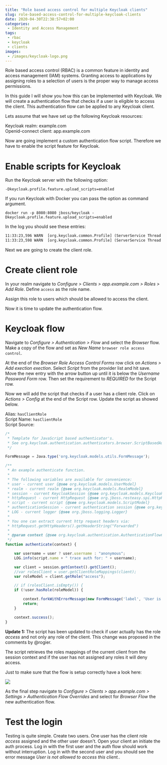 ```yaml
---
title: "Role based access control for multiple Keycloak clients"
slug: role-based-access-control-for-multiple-keycloak-clients
date: 2020-04-30T22:38:57+02:00
categories:
 - Identity and Access Management 
tags:
 - rbac
 - keycloak
 - clients
images:
 - /images/keycloak-logo.png
---
```


Role based access control (RBAC) is a common feature in identity and access management (IAM) systems. Granting access to applications by assigning roles to a selection of users is the proper way to manage access permissions.

In this guide I will show you how this can be implemented with Keycloak. We will create a authentication flow that checks if a user is eligible to access the client. This authentication flow can be applied to any Keycloak client.
<!--more-->

Lets assume that we have set up the following Keycloak resources:

Keycloak realm: example.com  
Openid-connect client: app.example.com

Now are going implement a custom authentication flow script. Therefore we have to enable the script feature for Keycloak.

# Enable scripts for Keycloak

Run the Keycloak server with the following option:

`-Dkeycloak.profile.feature.upload_scripts=enabled`

If you run Keycloak with Docker you can pass the option as command argument.

`docker run -p 8080:8080 jboss/keycloak -Dkeycloak.profile.feature.upload_scripts=enabled`

In the log you should see these entries:

```txt
11:33:23,596 WARN  [org.keycloak.common.Profile] (ServerService Thread Pool -- 62) Deprecated feature enabled: upload_scripts
11:33:23,598 WARN  [org.keycloak.common.Profile] (ServerService Thread Pool -- 62) Preview feature enabled: scripts
```

Next we are going to create the client role.

# Create client role

In your realm navigate to *Configure > Clients > app.example.com > Roles > Add Role*. Define `access` as the role name.

Assign this role to users which should be allowed to access the client.

Now it is time to update the authentication flow.

# Keycloak flow

Navigate to *Configure > Authentication > Flow* and select the *Browser* flow. Make a copy of the flow and set as *New Name* `browser role access control`.

At the end of the *Browser Role Access Control Forms* row click on *Actions > Add exection exection*. Select *Script* from the provider list and hit save. Move the new entry with the arrow button up until it is below the *Username Password Form* row. Then set the requirement to *REQUIRED* for the Script row.

Now we will add the script that checks if a user has a client role. Click on *Actions > Config* at the end of the Script row. Update the script as showed below.

Alias: `hasClientRole`  
Script Name: `hasClientRole`  
Script Source:

```js
/*
 * Template for JavaScript based authenticator's.
 * See org.keycloak.authentication.authenticators.browser.ScriptBasedAuthenticatorFactory
 */

FormMessage = Java.type('org.keycloak.models.utils.FormMessage');

/**
 * An example authenticate function.
 *
 * The following variables are available for convenience:
 * user - current user {@see org.keycloak.models.UserModel}
 * realm - current realm {@see org.keycloak.models.RealmModel}
 * session - current KeycloakSession {@see org.keycloak.models.KeycloakSession}
 * httpRequest - current HttpRequest {@see org.jboss.resteasy.spi.HttpRequest}
 * script - current script {@see org.keycloak.models.ScriptModel}
 * authenticationSession - current authentication session {@see org.keycloak.sessions.AuthenticationSessionModel}
 * LOG - current logger {@see org.jboss.logging.Logger}
 *
 * You one can extract current http request headers via:
 * httpRequest.getHttpHeaders().getHeaderString("Forwarded")
 *
 * @param context {@see org.keycloak.authentication.AuthenticationFlowContext}
 */
function authenticate(context) {

    var username = user ? user.username : "anonymous";
    LOG.info(script.name + " trace auth for: " + username);

    var client = session.getContext().getClient();
    //var rolesClient = user.getClientRoleMappings(client);
    var roleModel = client.getRole("access");

    // if (rolesClient.isEmpty()) {
    if (!user.hasRole(roleModel)) {

        context.forkWithErrorMessage(new FormMessage('label', 'User is not allowed to access this client.'));
        return;
    }

    context.success();
}
```

**Update 1:** The script has been updated to check if user actually has the role *access* and not only any role of the client. This change was proposed in the comments by @rogier.

The script retrieves the roles mappings of the current client from the session context and if the user has not assigned any roles it will deny access.

Just to make sure that the flow is setup correctly have a look here:

![](/images/keycloak-authentication-flow.png)

As the final step navigate to *Configure > Clients > app.example.com > Settings > Authentication Flow Overrides* and select for *Browser Flow* the new authentication flow.

# Test the login

Testing is quite simple. Create two users. One user has the client role *access* assigned and the other user doesn't. Open your client an initiate the auth process. Log in with the first user and the auth flow should work without interruption. Log in with the second user and you should see the error message *User is not allowed to access this client.*.
